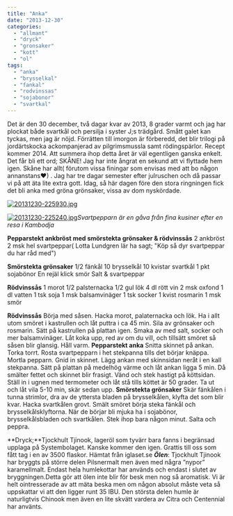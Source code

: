 ```yaml
---
title: "Anka"
date: "2013-12-30"
categories: 
  - "allmant"
  - "dryck"
  - "gronsaker"
  - "kott"
  - "ol"
tags: 
  - "anka"
  - "brysselkal"
  - "fankal"
  - "rodvinssas"
  - "sojabonor"
  - "svartkal"
---
```


Det är den 30 december, två dagar kvar av 2013, 8 grader varmt och jag har plockat både svartkål och persilja i syster J;s trädgård. Smått galet kan tyckas, men jag är nöjd. Förrätten till imorgon är förberedd, det blir trilogi på jordärtskocka ackompanjerad av pilgrimsmussla samt rödingspärlor. Recept kommer 2014. Att summera ihop detta året är väl egentligen ganska enkelt. Det får bli ett ord; SKÅNE! Jag har inte ångrat en sekund att vi flyttade hem igen. Skåne har allt( förutom vissa finingar som envisas med att bo någon annanstans❤) . Jag har tre dagar semester efter julruschen och då passar vi på att äta lite extra gott. Idag, så här dagen före den stora ringningen fick det bli anka med gröna grönsaker, vissa av dom nyskördade.  
  
[![20131230-225930.jpg](images/20131230-225930.jpg)](http://import.local/wp-content/uploads/2013/12/20131230-225930.jpg)  
  
[![20131230-225240.jpg](images/20131230-225240.jpg)](http://import.local/wp-content/uploads/2013/12/20131230-225240.jpg)_Svartpepparn är en gåva från fina kusiner efter en resa i Kambodja_

**Pepparstekt ankbröst med smörstekta grönsaker & rödvinssås** 2 ankbröst 2 msk hel svartpeppar( Lotta Lundgren lär ha sagt; "Köp så dyr svartpeppar du har råd med")

**Smörstekta grönsaker** 1/2 fänkål 10 brysselkål 10 kvistar svartkål 1 pkt sojabönor En rejäl klick smör Salt & svartpeppar

**Rödvinssås** 1 morot 1/2 palsternacka 1/2 gul lök 4 dl rött vin 2 msk oxfond 1 dl vatten 1 tsk soja 1 msk balsamvinäger 1 tsk socker 1 kvist rosmarin 1 msk smör

**Rödvinssås** Börja med såsen. Hacka morot, palaternacka och lök. Ha i allt utom smöret i kastrullen och låt puttra i ca 45 min. Sila av grönsaker och rosmarin. Sätt på kastrullen på plattan igen. Smaka av med salt, socker och mer balsamvinäger. Låt koka upp, red av om du vill, och tillsätt smöret så såsen blir glansig. Håll varm. **Pepparstekt anka** Snitta skinnet på ankan. Torka torrt. Rosta svartpepparn i het stekpanna tills det börjar knäppa. Mortla pepparn. Gnid in skinnet. Lägg ankan med skinnsidan neråt i en kall stekpanna. Sätt på plattan på medelhög värme och låt ankan ligga 5 min. Då smälter fettet och skinnet blir frasigt. Vänd och stek hastigt på köttsidan. Ställ in i ugnen med termometer och låt stå tills köttet är 50 grader. Ta ut och låt vila 5-10 min, skär sedan upp. **Smörstekta grönsaker** Skär fänkålen i tunna strimlor, dra av de yttersta bladen på brysselkålen, klyfta det som blir kvar. Hacka svartkålen grovt. Smält smöret börja steka fänkål och brysselkålsklyftorna. När de börjar bli mjuka ha i sojabönor, brysselkålsbladen och svartkålen. Stek ihop bara någon minut. Salta och peppra.

**Dryck;**Tjockhult Tjinook, lageröl som tyvärr bara fanns i begränsad upplaga på Systembolaget. Kanske kommer den igen. Grattis till oss som fått tag i en av 3500 flaskor. Hämtat från iglaset.se **_Ölen_**: Tjockhult Tjinook har bryggts på större delen Pilsnermalt men även med några ”nypor” karamellmalt. Endast hela humlekottar har används och endast i slutet av bryggningen.Detta gör att ölen inte blir för besk men nog så aromatisk. Vi är helt ointresserade av att mäta beska men om någon absolut måste veta så uppskattar vi att den ligger runt 35 IBU. Den största delen humle är naturligtvis Chinook men även en lite skvätt vardera av Citra och Centennial har använts.
